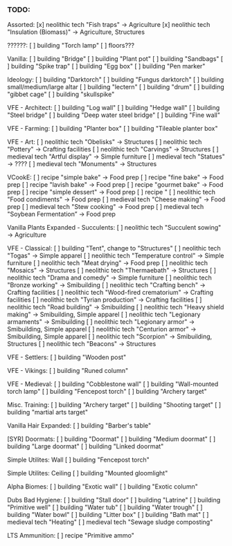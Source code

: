 ### TODO:

Assorted:
[x] neolithic tech "Fish traps" -> Agriculture
[x] neolithic tech "Insulation (Biomass)" -> Agriculture, Structures

??????:
[ ] building "Torch lamp"
[ ] floors???


Vanilla:
[ ] building "Bridge"
[ ] building "Plant pot"
[ ] building "Sandbags"
[ ] building "Spike trap"
[ ] building "Egg box"
[ ] building "Pen marker"

Ideology:
[ ] building "Darktorch"
[ ] building "Fungus darktorch"
[ ] building small/medium/large altar
[ ] building "lectern"
[ ] building "drum"
[ ] building "gibbet cage"
[ ] building "skullspike"

VFE - Architect:
[ ] building "Log wall"
[ ] building "Hedge wall"
[ ] building "Steel bridge"
[ ] building "Deep water steel bridge"
[ ] building "Fine wall"

VFE - Farming:
[ ] building "Planter box"
[ ] building "Tileable planter box"

VFE - Art:
[ ] neolithic tech "Obelisks" -> Structures
[ ] neolithic tech "Pottery" -> Crafting facilities
[ ] neolithic tech "Carvings" -> Structures
[ ] medieval tech "Artful display" -> Simple furniture
[ ] medieval tech "Statues" -> ????
[ ] medieval tech "Monuments" -> Structures

VCookE:
[ ] recipe "simple bake" -> Food prep
[ ] recipe "fine bake" -> Food prep
[ ] recipe "lavish bake" -> Food prep
[ ] recipe "gourmet bake" -> Food prep
[ ] recipe "simple dessert" -> Food prep
[ ] recipe "
[ ] neolithic tech "Food condiments" -> Food prep
[ ] medieval tech "Cheese making" -> Food prep
[ ] medieval tech "Stew cooking" -> Food prep
[ ] medieval tech "Soybean Fermentation” -> Food prep

Vanilla Plants Expanded - Succulents:
[ ] neolithic tech "Succulent sowing" -> Agriculture

VFE - Classical:
[ ] building "Tent", change to "Structures"
[ ] neolithic tech "Togas" -> Simple apparel
[ ] neolithic tech "Temperature control" -> Simple furniture
[ ] neolithic tech "Meat drying" -> Food prep
[ ] neolithic tech "Mosaics" -> Structures
[ ] neolithic tech "Thermaebath" -> Structures
[ ] neolithic tech "Drama and comedy" -> Simple furniture
[ ] neolithic tech "Bronze working" -> Smibuilding
[ ] neolithic tech "Crafting bench" -> Crafting facilities
[ ] neolithic tech "Wood-fired crematorium" -> Crafting facilities
[ ] neolithic tech "Tyrian production" -> Crafting facilities
[ ] neolithic tech "Road building" -> Smibuilding
[ ] neolithic tech "Heavy shield making" -> Smibuilding, Simple apparel
[ ] neolithic tech "Legionary armaments" -> Smibuilding
[ ] neolithic tech "Legionary armor" -> Smibuilding, Simple apparel
[ ] neolithic tech "Centurion armor" -> Smibuilding, Simple apparel
[ ] neolithic tech "Scorpion" -> Smibuilding, Structures
[ ] neolithic tech "Beacons" -> Structures

VFE - Settlers:
[ ] building "Wooden post"

VFE - Vikings:
[ ] building "Runed column"

VFE - Medieval:
[ ] building "Cobblestone wall"
[ ] building "Wall-mounted torch lamp"
[ ] building "Fencepost torch"
[ ] building "Archery target"

Misc. Training:
[ ] building "Archery target"
[ ] building "Shooting target"
[ ] building "martial arts target"

Vanilla Hair Expanded:
[ ] building "Barber's table"

[SYR] Doormats:
[ ] building "Doormat"
[ ] building "Medium doormat"
[ ] building "Large doormat"
[ ] building "Linked doormat"

Simple Utilites: Wall
[ ] building "Fencepost torch"

Simple Utilites: Ceiling
[ ] building "Mounted gloomlight"

Alpha Biomes:
[ ] building "Exotic wall"
[ ] building "Exotic column"

Dubs Bad Hygiene:
[ ] building "Stall door"
[ ] building "Latrine"
[ ] building "Primitive well"
[ ] building "Water tub"
[ ] building "Water trough"
[ ] building "Water bowl"
[ ] building "Litter box"
[ ] building "Bath mat"
[ ] medieval tech "Heating"
[ ] medieval tech "Sewage sludge composting"

LTS Ammunition:
[ ] recipe "Primitive ammo"
